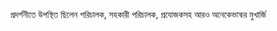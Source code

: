 প্রদর্শনীতে উপস্থিত ছিলেন পরিচালক, সহকারী পরিচালক, প্রযোজকসহ আরও অনেকে<span class="custom-gallery-image _3bj2K SZnJd">ভাস্কর মুখার্জি</span>
